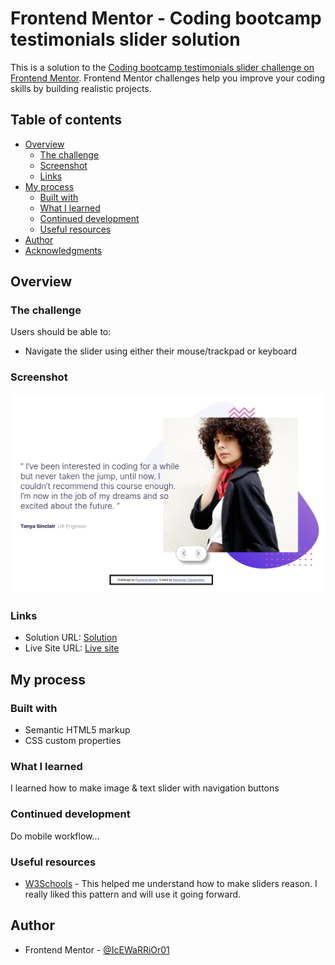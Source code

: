 # Frontend Mentor - Coding bootcamp testimonials slider solution

This is a solution to the [Coding bootcamp testimonials slider challenge on Frontend Mentor](https://www.frontendmentor.io/challenges/coding-bootcamp-testimonials-slider-4FNyLA8JL). Frontend Mentor challenges help you improve your coding skills by building realistic projects. 

## Table of contents

- [Overview](#overview)
  - [The challenge](#the-challenge)
  - [Screenshot](#screenshot)
  - [Links](#links)
- [My process](#my-process)
  - [Built with](#built-with)
  - [What I learned](#what-i-learned)
  - [Continued development](#continued-development)
  - [Useful resources](#useful-resources)
- [Author](#author)
- [Acknowledgments](#acknowledgments)

## Overview

### The challenge

Users should be able to:

- Navigate the slider using either their mouse/trackpad or keyboard

### Screenshot

![](./screenshot.png)

### Links

- Solution URL: [Solution](https://www.frontendmentor.io/solutions/coding-bootcamp-testimonials-slider-using-html-css-js-rYpgiKZcd)
- Live Site URL: [Live site](https://coding-bootcamp-testimonials-slider-wine-iota.vercel.app/)

## My process

### Built with

- Semantic HTML5 markup
- CSS custom properties

### What I learned

I learned how to make image & text slider with navigation buttons

### Continued development

Do mobile workflow...

### Useful resources

- [W3Schools](https://www.w3schools.com/howto/howto_js_slideshow.asp) - This helped me understand how to make sliders reason. I really liked this pattern and will use it going forward.

## Author

- Frontend Mentor - [@IcEWaRRiOr01](https://www.frontendmentor.io/profile/IcEWaRRiOr01)
